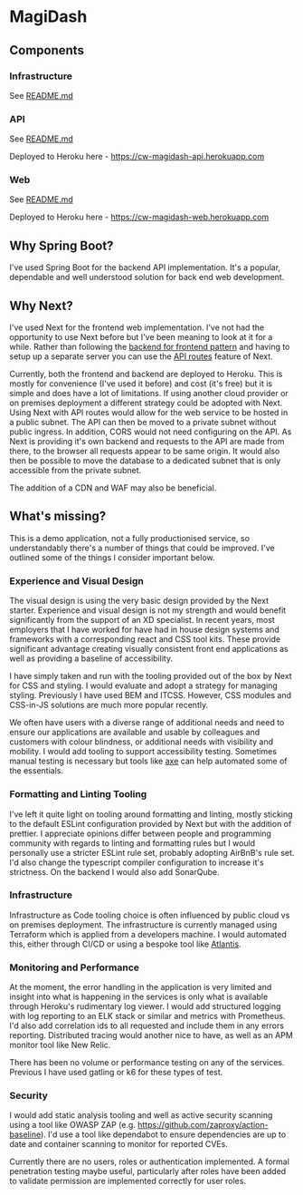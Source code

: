 # MagiDash

## Components

### Infrastructure

See [README.md](./infrastructure/README.md)

### API

See [README.md](./api/README.md)

Deployed to Heroku here - https://cw-magidash-api.herokuapp.com

### Web

See [README.md](./web/README.md)

Deployed to Heroku here - https://cw-magidash-web.herokuapp.com

## Why Spring Boot?

I've used Spring Boot for the backend API implementation. It's a popular, dependable and well understood solution for back end web development.

## Why Next?

I've used Next for the frontend web implementation. I've not had the opportunity to use Next before but I've been meaning to look at it for a while. Rather than following the [backend for frontend pattern](https://docs.microsoft.com/en-us/azure/architecture/patterns/backends-for-frontends) and having to setup up a separate server you can use the [API routes](https://nextjs.org/docs/api-routes/introduction) feature of Next.

Currently, both the frontend and backend are deployed to Heroku. This is mostly for convenience (I've used it before) and cost (it's free) but it is simple and does have a lot of limitations. If using another cloud provider or on premises deployment a different strategy could be adopted with Next. Using Next with API routes would allow for the web service to be hosted in a public subnet. The API can then be moved to a private subnet without public ingress. In addition, CORS would not need configuring on the API. As Next is providing it's own backend and requests to the API are made from there, to the browser all requests appear to be same origin. It would also then be possible to move the database to a dedicated subnet that is only accessible from the private subnet.

The addition of a CDN and WAF may also be beneficial.

## What's missing?

This is a demo application, not a fully productionised service, so understandably there's a number of things that could be improved. I've outlined some of the things I consider important below.

### Experience and Visual Design

The visual design is using the very basic design provided by the Next starter. Experience and visual design is not my strength and would benefit significantly from the support of an XD specialist. In recent years, most employers that I have worked for have had in house design systems and frameworks with a corresponding react and CSS tool kits. These provide significant advantage creating visually consistent front end applications as well as providing a baseline of accessibility.

I have simply taken and run with the tooling provided out of the box by Next for CSS and styling. I would evaluate and adopt a strategy for managing styling. Previously I have used BEM and ITCSS. However, CSS modules and CSS-in-JS solutions are much more popular recently.

We often have users with a diverse range of additional needs and need to ensure our applications are available and usable by colleagues and customers with colour blindness, or additional needs with visibility and mobility. I would add tooling to support accessibility testing. Sometimes manual testing is necessary but tools like [axe](https://github.com/dequelabs/axe-core) can help automated some of the essentials.

### Formatting and Linting Tooling

I've left it quite light on tooling around formatting and linting, mostly sticking to the default ESLint configuration provided by Next but with the addition of prettier. I appreciate opinions differ between people and programming community with regards to linting and formatting rules but I would personally use a stricter ESLint rule set, probably adopting AirBnB's rule set. I'd also change the typescript compiler configuration to increase it's strictness. On the backend I would also add SonarQube.

### Infrastructure

Infrastructure as Code tooling choice is often influenced by public cloud vs on premises deployment. The infrastructure is currently managed using Terraform which is applied from a developers machine. I would automated this, either through CI/CD or using a bespoke tool like [Atlantis](https://www.runatlantis.io).

### Monitoring and Performance

At the moment, the error handling in the application is very limited and insight into what is happening in the services is only what is available through Heroku's rudimentary log viewer. I would add structured logging with log reporting to an ELK stack or similar and metrics with Prometheus. I'd also add correlation ids to all requested and include them in any errors reporting. Distributed tracing would another nice to have, as well as an APM monitor tool like New Relic.

There has been no volume or performance testing on any of the services. Previous I have used gatling or k6 for these types of test.

### Security

I would add static analysis tooling and well as active security scanning using a tool like OWASP ZAP (e.g. https://github.com/zaproxy/action-baseline). I'd use a tool like dependabot to ensure dependencies are up to date and container scanning to monitor for reported CVEs.

Currently there are no users, roles or authentication implemented. A formal penetration testing maybe useful, particularly after roles have been added to validate permission are implemented correctly for user roles.
